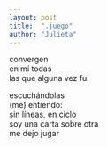 ```yaml
---
layout: post
title:  ".juego"
author: "Julieta"
---
```


convergen   
en mí todas  
las que alguna vez fui

escuchándolas  
(me) entiendo:  
sin líneas, en ciclo  
soy una carta sobre otra  
me dejo jugar
